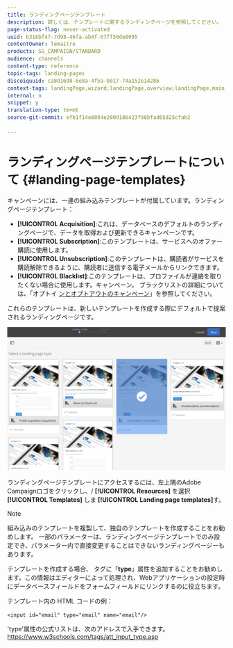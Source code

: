 ```yaml
---
title: ランディングページテンプレート
description: 詳しくは、テンプレートに関するランディングページを参照してください。
page-status-flag: never-activated
uuid: b316bf47-7d98-46fa-ab4f-67ff50de8095
contentOwner: lemaitre
products: SG_CAMPAIGN/STANDARD
audience: channels
content-type: reference
topic-tags: landing-pages
discoiquuid: ca8d1698-6e8a-4f5a-b017-74a152e14286
context-tags: landingPage,wizard;landingPage,overview;landingPage,main
internal: n
snippet: y
translation-type: tm+mt
source-git-commit: efb1f14e0094e200d186423f98bfad65d25cfab2

---
```



# ランディングページテンプレートについて {#landing-page-templates}

キャンペーンには、一連の組み込みテンプレートが付属しています。ランディングページテンプレート：

* **[!UICONTROL Acquisition]**:これは、データベースのデフォルトのランディングページで、データを取得および更新できるキャンペーンです。
* **[!UICONTROL Subscription]**:このテンプレートは、サービスへのオファー購読に使用します。
* **[!UICONTROL Unsubscription]**:このテンプレートは、購読者がサービスを購読解除できるように、購読者に送信する電子メールからリンクできます。
* **[!UICONTROL Blacklist]**:このテンプレートは、プロファイルが連絡を取りたくない場合に使用します。キャンペーン。 ブラックリストの詳細については、「オプトイ [ンとオプトアウトのキャンペーン](../../audiences/using/about-opt-in-and-opt-out-in-campaign.md)」を参照してください。

これらのテンプレートは、新しいテンプレートを作成する際にデフォルトで提案されるランディングページです。

![](assets/lp_creation_1.png)

ランディングページテンプレートにアクセスするには、左上隅のAdobe Campaignロゴをクリックし、/ **[!UICONTROL Resources]** を選択 **[!UICONTROL Templates]** しま **[!UICONTROL Landing page templates]**&#x200B;す。

>[!NOTE]
>
>組み込みのテンプレートを複製して、独自のテンプレートを作成することをお勧めします。 一部のパラメーターは、ランディングページテンプレートでのみ設定でき、パラメーター内で直接変更することはできないランディングページーもあります。

テンプレートを作成する場合、 タグに「**type**」属性を追加することをお勧めします。この情報はエディターによって処理され、Webアプリケーションの設定時にデータベースフィールドをフォームフィールドにリンクするのに役立ちます。

テンプレート内の HTML コードの例：

```
<input id="email" type="email" name="email"/>
```

&#39;type&#39;属性の公式リストは、次のアドレスで入手できます。https://www.w3schools.com/tags/att_input_type.asp [](https://www.w3schools.com/tags/att_input_type.asp)